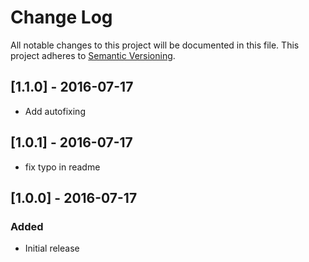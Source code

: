 # Change Log
All notable changes to this project will be documented in this file.
This project adheres to [Semantic Versioning](http://semver.org/).

## [1.1.0] - 2016-07-17
 - Add autofixing

## [1.0.1] - 2016-07-17
- fix typo in readme

## [1.0.0] - 2016-07-17
### Added
- Initial release 
